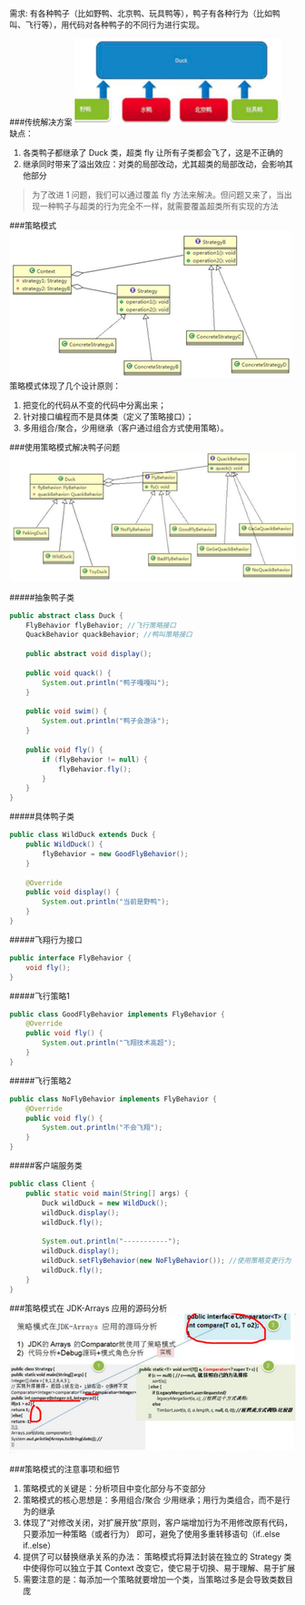 需求: 有各种鸭子（比如野鸭、北京鸭、玩具鸭等），鸭子有各种行为（比如鸭叫、飞行等），用代码对各种鸭子的不同行为进行实现。

###传统解决方案
![](传统解决方案.png)  
缺点：
1) 各类鸭子都继承了 Duck 类，超类 fly 让所有子类都会飞了，这是不正确的 
2) 继承同时带来了溢出效应：对类的局部改动，尤其超类的局部改动，会影响其他部分
>为了改进 1 问题，我们可以通过覆盖 fly 方法来解决。但问题又来了，当出现一种鸭子与超类的行为完全不一样，就需要覆盖超类所有实现的方法

###策略模式
![](策略模式原理图.png)
策略模式体现了几个设计原则：
1) 把变化的代码从不变的代码中分离出来；
2) 针对接口编程而不是具体类（定义了策略接口）；
3) 多用组合/聚合，少用继承（客户通过组合方式使用策略）。

###使用策略模式解决鸭子问题
![](使用策略模式解决鸭子问题.png)

#####抽象鸭子类
```java
public abstract class Duck {
    FlyBehavior flyBehavior; //飞行策略接口
    QuackBehavior quackBehavior; //鸭叫策略接口

    public abstract void display();

    public void quack() {
        System.out.println("鸭子嘎嘎叫");
    }

    public void swim() {
        System.out.println("鸭子会游泳");
    }

    public void fly() {
        if (flyBehavior != null) {
            flyBehavior.fly();
        }
    }
}
```

#####具体鸭子类
```java
public class WildDuck extends Duck {
    public WildDuck() {
        flyBehavior = new GoodFlyBehavior();
    }

    @Override
    public void display() {
        System.out.println("当前是野鸭");
    }
}
```

#####飞翔行为接口
```java
public interface FlyBehavior {
    void fly();
}
```

#####飞行策略1
```java
public class GoodFlyBehavior implements FlyBehavior {
    @Override
    public void fly() {
        System.out.println("飞翔技术高超");
    }
}
```

#####飞行策略2
```java
public class NoFlyBehavior implements FlyBehavior {
    @Override
    public void fly() {
        System.out.println("不会飞翔");
    }
}
```

#####客户端服务类
```java
public class Client {
    public static void main(String[] args) {
        Duck wildDuck = new WildDuck();
        wildDuck.display();
        wildDuck.fly();

        System.out.println("-----------");
        wildDuck.display();
        wildDuck.setFlyBehavior(new NoFlyBehavior()); //使用策略变更行为
        wildDuck.fly();
    }
}
```

###策略模式在 JDK-Arrays 应用的源码分析
![](Arrays中的策略模式源码分析.png)

###策略模式的注意事项和细节
1) 策略模式的关键是：分析项目中变化部分与不变部分 
2) 策略模式的核心思想是：多用组合/聚合 少用继承；用行为类组合，而不是行为的继承 
3) 体现了“对修改关闭，对扩展开放”原则，客户端增加行为不用修改原有代码，只要添加一种策略（或者行为） 即可，避免了使用多重转移语句（if..else if..else） 
4) 提供了可以替换继承关系的办法： 策略模式将算法封装在独立的 Strategy 类中使得你可以独立于其 Context 改变它，使它易于切换、易于理解、易于扩展 
5) 需要注意的是：每添加一个策略就要增加一个类，当策略过多是会导致类数目庞
